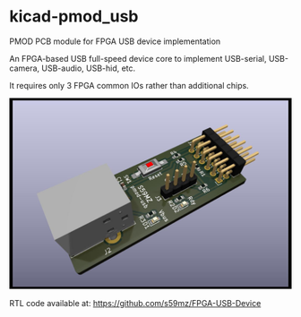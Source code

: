 # kicad-pmod_usb
PMOD PCB module for FPGA USB device implementation

An FPGA-based USB full-speed device core to implement USB-serial, USB-camera, USB-audio, USB-hid, etc.

It requires only 3 FPGA common IOs rather than additional chips.

![alt text](https://github.com/s59mz/kicad-pmod_usb/blob/main/kicad-pmod_usb_3d.jpg)

RTL code available at:
https://github.com/s59mz/FPGA-USB-Device
